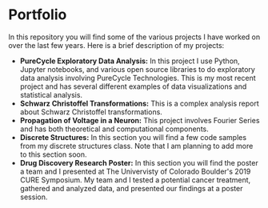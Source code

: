 # Portfolio
In this repository you will find some of the various projects I have worked on over the last few years. Here is a brief description of my projects:
- **PureCycle Exploratory Data Analysis:**
  In this project I use Python, Jupyter notebooks, and various open source libraries to do exploratory data analysis involving PureCycle Technologies. This is my most recent project and has several different examples of data visualizations and statistical analysis.
- **Schwarz Christoffel Transformations:**
  This is a complex analysis report about Schwarz Christoffel transformations.
- **Propagation of Voltage in a Neuron:**
  This project involves Fourier Series and has both theoretical and computational components. 
- **Discrete Structures:**
  In this section you will find a few code samples from my discrete structures class. Note that I am planning to add more to this section soon.  
 - **Drug Discovery Research Poster:**
  In this section you will find the poster a team and I presented at The Univervisty of Colorado Boulder's 2019 CURE Symposium. My team and I tested a potential cancer treatment, gathered and analyzed data, and presented our findings at a poster session.  
